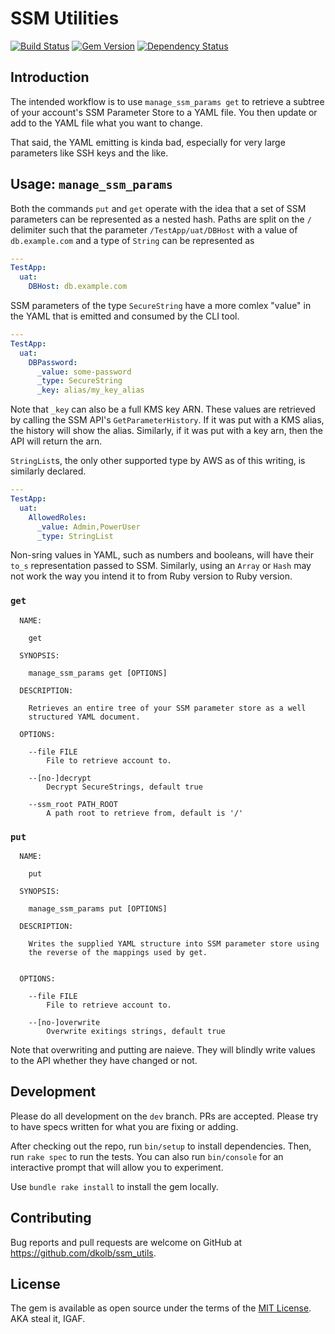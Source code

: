 # SSM Utilities

[![Build Status](https://travis-ci.org/dkolb/ssm_utils.svg?branch=master)](https://travis-ci.org/dkolb/ssm_utils)
[![Gem Version](https://badge.fury.io/rb/ssm_utils.svg)](https://badge.fury.io/rb/ssm_utils)
[![Dependency Status](https://gemnasium.com/badges/github.com/dkolb/ssm_utils.svg)](https://gemnasium.com/github.com/dkolb/ssm_utils)

## Introduction
The intended workflow is to use `manage_ssm_params get` to retrieve a subtree
of your account's SSM Parameter Store to a YAML file.  You then update or add
to the YAML file what you want to change.

That said, the YAML emitting is kinda bad, especially for very large parameters
like SSH keys and the like.

## Usage: `manage_ssm_params`

Both the commands `put` and `get` operate with the idea that a set of SSM
parameters can be represented as a nested hash.  Paths are split on the `/`
delimiter such that the parameter `/TestApp/uat/DBHost` with a value of 
`db.example.com` and a type of `String` can be represented as

```yaml
---
TestApp:
  uat:
    DBHost: db.example.com
```

SSM parameters of the type `SecureString` have a more comlex "value" in the
YAML that is emitted and consumed by the CLI tool.

```yaml
---
TestApp:
  uat:
    DBPassword:
      _value: some-password
      _type: SecureString
      _key: alias/my_key_alias
```

Note that `_key` can also be a full KMS key ARN.  These values are retrieved
by calling the SSM API's `GetParameterHistory`.  If it was put with a KMS 
alias, the history will show the alias.  Similarly, if it was put with a key
arn, then the API will return the arn.

`StringList`s, the only other supported type by AWS as of this writing, is
similarly declared.

```yaml
---
TestApp:
  uat:
    AllowedRoles:
      _value: Admin,PowerUser
      _type: StringList
```

Non-sring values in YAML, such as numbers and booleans, will have their
`to_s` representation passed to SSM.  Similarly, using an `Array` or `Hash` may
not work the way you intend it to from Ruby version to Ruby version.

### `get`

```
  NAME:

    get

  SYNOPSIS:

    manage_ssm_params get [OPTIONS]

  DESCRIPTION:

    Retrieves an entire tree of your SSM parameter store as a well
    structured YAML document.

  OPTIONS:

    --file FILE
        File to retrieve account to.

    --[no-]decrypt
        Decrypt SecureStrings, default true

    --ssm_root PATH_ROOT
        A path root to retrieve from, default is '/'
```

### `put`
```
  NAME:

    put

  SYNOPSIS:

    manage_ssm_params put [OPTIONS]

  DESCRIPTION:

    Writes the supplied YAML structure into SSM parameter store using
    the reverse of the mappings used by get.


  OPTIONS:

    --file FILE
        File to retrieve account to.

    --[no-]overwrite
        Overwrite exitings strings, default true
```

Note that overwriting and putting are naieve.  They will blindly write values
to the API whether they have changed or not.


## Development

Please do all development on the `dev` branch.  PRs are accepted.  Please try
to have specs written for what you are fixing or adding.

After checking out the repo, run `bin/setup` to install dependencies. Then, 
run `rake spec` to run the tests. You can also run `bin/console` for an 
interactive prompt that will allow you to experiment.


Use `bundle rake install` to install the gem locally.

## Contributing

Bug reports and pull requests are welcome on GitHub at 
https://github.com/dkolb/ssm_utils.

## License

The gem is available as open source under the terms of the 
[MIT License](https://opensource.org/licenses/MIT).  AKA steal it, IGAF.
